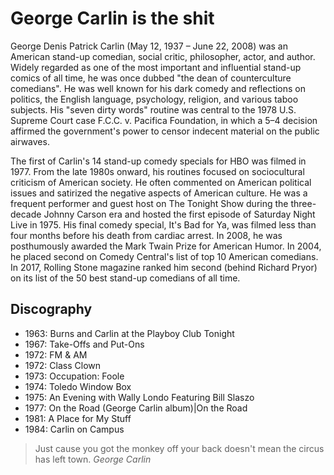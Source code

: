 # George Carlin is the shit

George Denis Patrick Carlin (May 12, 1937 – June 22, 2008) was an American stand-up comedian, social critic, philosopher, actor, and author. Widely regarded as one of the most important and influential stand-up comics of all time, he was once dubbed "the dean of counterculture comedians". He was well known for his dark comedy and reflections on politics, the English language, psychology, religion, and various taboo subjects. His "seven dirty words" routine was central to the 1978 U.S. Supreme Court case F.C.C. v. Pacifica Foundation, in which a 5–4 decision affirmed the government's power to censor indecent material on the public airwaves.

The first of Carlin's 14 stand-up comedy specials for HBO was filmed in 1977. From the late 1980s onward, his routines focused on sociocultural criticism of American society. He often commented on American political issues and satirized the negative aspects of American culture. He was a frequent performer and guest host on The Tonight Show during the three-decade Johnny Carson era and hosted the first episode of Saturday Night Live in 1975. His final comedy special, It's Bad for Ya, was filmed less than four months before his death from cardiac arrest. In 2008, he was posthumously awarded the Mark Twain Prize for American Humor. In 2004, he placed second on Comedy Central's list of top 10 American comedians. In 2017, Rolling Stone magazine ranked him second (behind Richard Pryor) on its list of the 50 best stand-up comedians of all time.

## Discography

* 1963: Burns and Carlin at the Playboy Club Tonight
* 1967: Take-Offs and Put-Ons
* 1972: FM & AM
* 1972: Class Clown
* 1973: Occupation: Foole
* 1974: Toledo Window Box
* 1975: An Evening with Wally Londo Featuring Bill Slaszo
* 1977: On the Road (George Carlin album)|On the Road
* 1981: A Place for My Stuff
* 1984: Carlin on Campus

> Just cause you got the monkey off your back doesn't mean the circus has left town. *George Carlin*
